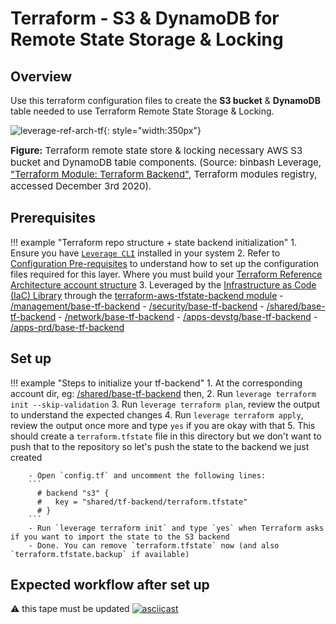 # Terraform - S3 & DynamoDB for Remote State Storage & Locking

## Overview
Use this terraform configuration files to create the **S3 bucket** & **DynamoDB** table needed to use Terraform Remote
State Storage & Locking.

![leverage-ref-arch-tf](../../../assets/images/diagrams/terraform-aws-s3-backend.png "Leverage"){: style="width:350px"}

<figcaption style="font-size:15px">
<b>Figure:</b> Terraform remote state store & locking necessary AWS S3 bucket and DynamoDB table components.
(Source: binbash Leverage, 
<a href="https://registry.terraform.io/modules/binbashar/tfstate-backend/aws/latest">
"Terraform Module: Terraform Backend"</a>,
Terraform modules registry, accessed December 3rd 2020).
</figcaption>

## Prerequisites

!!! example "Terraform repo structure + state backend initialization"
    1. Ensure you have [`Leverage CLI`](../../how-it-works/leverage-cli/index.md) installed in your system
    2. Refer to [Configuration Pre-requisites](./configs.md) to understand how to set up the
      configuration files required for this layer. Where you must build your
      [Terraform Reference Architecture account structure](../../how-it-works/features/organization/organization.md)
    3. Leveraged by the [Infrastructure as Code (IaC) Library](../../how-it-works/infra-as-code-library/index.md) through the
     [terraform-aws-tfstate-backend module](https://registry.terraform.io/modules/binbashar/tfstate-backend/aws/latest)
        - [/management/base-tf-backend](https://github.com/binbashar/le-tf-infra-aws/tree/master/root/us-east-1/base-tf-backend)
        - [/security/base-tf-backend](https://github.com/binbashar/le-tf-infra-aws/tree/master/security/us-east-1/base-tf-backend)
        - [/shared/base-tf-backend](https://github.com/binbashar/le-tf-infra-aws/tree/master/shared/us-east-1/base-tf-backend)
        - [/network/base-tf-backend](https://github.com/binbashar/le-tf-infra-aws/tree/master/network/us-east-1/base-tf-backend)
        - [/apps-devstg/base-tf-backend](https://github.com/binbashar/le-tf-infra-aws/tree/master/us-east-1/apps-devstg/base-tf-backend)
        - [/apps-prd/base-tf-backend](https://github.com/binbashar/le-tf-infra-aws/tree/master/apps-prd/us-east-1/base-tf-backend)

## Set up

!!! example "Steps to initialize your tf-backend"
    1. At the corresponding account dir, 
      eg: [/shared/base-tf-backend](https://github.com/binbashar/le-tf-infra-aws/tree/master/shared/us-east-1/base-tf-backend) then,
    2. Run `leverage terraform init --skip-validation`
    3. Run `leverage terraform plan`, review the output to understand the expected changes
    4. Run `leverage terraform apply`, review the output once more and type `yes` if you are okay with that
    5. This should create a `terraform.tfstate` file in this directory but we don't want to push that to the repository so 
      let's push the state to the backend we just created
        
        - Open `config.tf` and uncomment the following lines:
        ```
          # backend "s3" {
          #   key = "shared/tf-backend/terraform.tfstate"
          # }
        ```
        - Run `leverage terraform init` and type `yes` when Terraform asks if you want to import the state to the S3 backend
        - Done. You can remove `terraform.tfstate` now (and also `terraform.tfstate.backup` if available)

## Expected workflow after set up 
:warning: this tape must be updated
[![asciicast](https://asciinema.org/a/377220.svg)](https://asciinema.org/a/377220)
